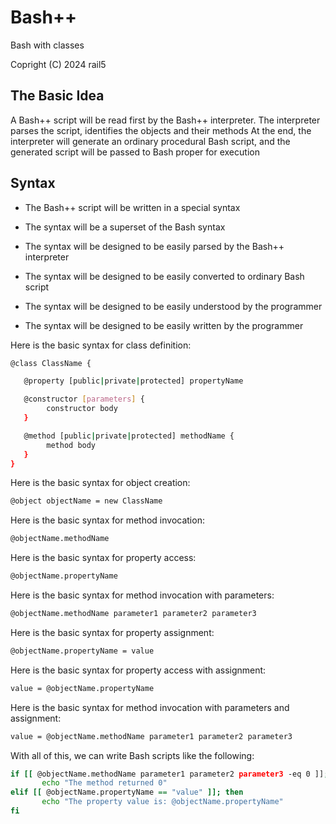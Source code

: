# Bash++

Bash with classes

Copright (C) 2024 rail5

## The Basic Idea

A Bash++ script will be read first by the Bash++ interpreter.
The interpreter parses the script, identifies the objects and their methods
At the end, the interpreter will generate an ordinary procedural Bash script, and the generated script will be passed to Bash proper for execution

## Syntax

 - The Bash++ script will be written in a special syntax

 - The syntax will be a superset of the Bash syntax

 - The syntax will be designed to be easily parsed by the Bash++ interpreter

 - The syntax will be designed to be easily converted to ordinary Bash script

 - The syntax will be designed to be easily understood by the programmer

 - The syntax will be designed to be easily written by the programmer

Here is the basic syntax for class definition:

```sh
@class ClassName {

   @property [public|private|protected] propertyName

   @constructor [parameters] {
	  	constructor body
   }

   @method [public|private|protected] methodName {
	  	method body
   }
}
```

Here is the basic syntax for object creation:

```sh
@object objectName = new ClassName
```

Here is the basic syntax for method invocation:

```sh
@objectName.methodName
```

Here is the basic syntax for property access:

```sh
@objectName.propertyName
```

Here is the basic syntax for method invocation with parameters:

```sh
@objectName.methodName parameter1 parameter2 parameter3
```

Here is the basic syntax for property assignment:

```sh
@objectName.propertyName = value
```


Here is the basic syntax for property access with assignment:

```sh
value = @objectName.propertyName
```

Here is the basic syntax for method invocation with parameters and assignment:

```sh
value = @objectName.methodName parameter1 parameter2 parameter3
```

With all of this, we can write Bash scripts like the following:

```sh
if [[ @objectName.methodName parameter1 parameter2 parameter3 -eq 0 ]]; then
	   echo "The method returned 0"
elif [[ @objectName.propertyName == "value" ]]; then
	   echo "The property value is: @objectName.propertyName"
fi
```